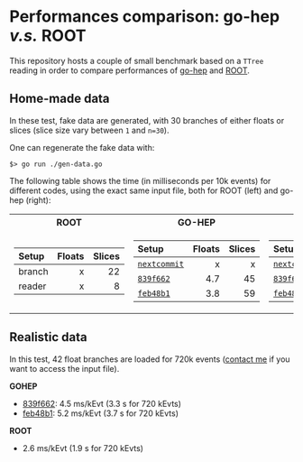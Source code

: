 # Performances comparison: go-hep *v.s.* ROOT

This repository hosts a couple of small benchmark based on a `TTree` reading
in order to compare performances of [go-hep](https://go-hep.org/) and [ROOT](https://root.cern.ch/).


## Home-made data

In these test, fake data are generated, with 30 branches of either floats or slices (slice size vary between `1` and `n=30`).

One can regenerate the fake data with:

```
$> go run ./gen-data.go
```

The following table shows the time (in milliseconds per 10k events) for different codes, using the exact same input file,
both for ROOT (left) and go-hep (right):

<table>
<tr><th> ROOT </th><th> GO-HEP </th><th> go/branch </th></tr>
<tr><td>

| Setup | Floats | Slices |
|:--|--:|--:|
| branch  | x  | 22 |
| reader  | x  |  8 |

</td><td>

| Setup | Floats | Slices |
|:--|--:|--:|
| [`nextcommit`](https://github.com/go-hep/hep/commit/) | x | x |
| [`839f662`](https://github.com/go-hep/hep/commit/1f253e6bf631b7a947f17c08168272b81839f662) | 4.7 | 45 |
| [`feb48b1`](https://github.com/go-hep/hep/commit/f6acb63617113ff72668b749065faab99feb48b1) | 3.8 | 59 |

</td><td>

| Setup | Floats | Slices |
|:--|--:|--:|
| [`nextcommit`](https://github.com/go-hep/hep/commit/) | x | x |
| [`839f662`](https://github.com/go-hep/hep/commit/1f253e6bf631b7a947f17c08168272b81839f662) | x | 2.0 |
| [`feb48b1`](https://github.com/go-hep/hep/commit/f6acb63617113ff72668b749065faab99feb48b1) | x | 2.7 |

</td></tr> </table>


## Realistic data 

In this test, 42 float branches are loaded for 720k events ([contact me](mailto:romain.madar@cern.ch) if you want to access the input file).

**GOHEP** 
 + [839f662](https://github.com/go-hep/hep/commit/1f253e6bf631b7a947f17c08168272b81839f662): 4.5 ms/kEvt (3.3 s for 720 kEvts)
 + [feb48b1](https://github.com/go-hep/hep/commit/f6acb63617113ff72668b749065faab99feb48b1): 5.2 ms/kEvt (3.7 s for 720 kEvts)

**ROOT**
 + 2.6 ms/kEvt (1.9 s for 720 kEvts)


